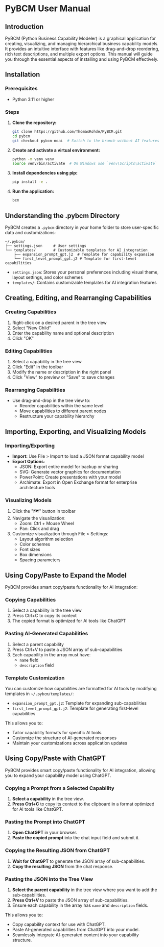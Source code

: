 # PyBCM User Manual

## Introduction
PyBCM (Python Business Capability Modeler) is a graphical application for creating, visualizing, and managing hierarchical business capability models. It provides an intuitive interface with features like drag-and-drop reordering, rich text descriptions, and multiple export options. This manual will guide you through the essential aspects of installing and using PyBCM effectively.

## Installation

### Prerequisites

*   Python 3.11 or higher

### Steps

1. **Clone the repository:**

    ```bash
    git clone https://github.com/ThomasRohde/PyBCM.git
    cd pybcm
    git checkout pybcm-noai  # Switch to the branch without AI features
    ```

2. **Create and activate a virtual environment:**

    ```bash
    python -m venv venv
    source venv/bin/activate  # On Windows use `venv\Scripts\activate`
    ```

3. **Install dependencies using pip:**

    ```bash
    pip install -e .
    ```

4. **Run the application:**

    ```bash
    bcm
    ```

## Understanding the .pybcm Directory

PyBCM creates a `.pybcm` directory in your home folder to store user-specific data and customizations:

```
~/.pybcm/
├── settings.json     # User settings  
└── templates/        # Customizable templates for AI integration
    ├── expansion_prompt_gpt.j2  # Template for capability expansion
    └── first_level_prompt_gpt.j2 # Template for first-level capabilities
```

- `settings.json`: Stores your personal preferences including visual theme, layout settings, and color schemes
- `templates/`: Contains customizable templates for AI integration features

## Creating, Editing, and Rearranging Capabilities

### Creating Capabilities
1. Right-click on a desired parent in the tree view
2. Select "New Child"
3. Enter the capability name and optional description
4. Click "OK"

### Editing Capabilities
1. Select a capability in the tree view
2. Click "Edit" in the toolbar
3. Modify the name or description in the right panel
4. Click "View" to preview or "Save" to save changes

### Rearranging Capabilities
- Use drag-and-drop in the tree view to:
  - Reorder capabilities within the same level
  - Move capabilities to different parent nodes
  - Restructure your capability hierarchy

## Importing, Exporting, and Visualizing Models

### Importing/Exporting
- **Import**: Use File > Import to load a JSON format capability model
- **Export Options**:
  - JSON: Export entire model for backup or sharing
  - SVG: Generate vector graphics for documentation
  - PowerPoint: Create presentations with your model
  - Archimate: Export in Open Exchange format for enterprise architecture tools

### Visualizing Models
1. Click the "🗺️" button in toolbar
2. Navigate the visualization:
   - Zoom: Ctrl + Mouse Wheel
   - Pan: Click and drag
3. Customize visualization through File > Settings:
   - Layout algorithm selection
   - Color schemes
   - Font sizes
   - Box dimensions
   - Spacing parameters

## Using Copy/Paste to Expand the Model

PyBCM provides smart copy/paste functionality for AI integration:

### Copying Capabilities
1. Select a capability in the tree view
2. Press Ctrl+C to copy its context
3. The copied format is optimized for AI tools like ChatGPT

### Pasting AI-Generated Capabilities
1. Select a parent capability
2. Press Ctrl+V to paste a JSON array of sub-capabilities
3. Each capability in the array must have:
   - `name` field
   - `description` field

### Template Customization
You can customize how capabilities are formatted for AI tools by modifying templates in `~/.pybcm/templates/`:
- `expansion_prompt_gpt.j2`: Template for expanding sub-capabilities
- `first_level_prompt_gpt.j2`: Template for generating first-level capabilities

This allows you to:
- Tailor capability formats for specific AI tools
- Customize the structure of AI-generated responses
- Maintain your customizations across application updates

## Using Copy/Paste with ChatGPT

PyBCM provides smart copy/paste functionality for AI integration, allowing you to expand your capability model using ChatGPT.

### Copying a Prompt from a Selected Capability

1. **Select a capability** in the tree view.
2. **Press Ctrl+C** to copy its context to the clipboard in a format optimized for AI tools like ChatGPT.

### Pasting the Prompt into ChatGPT

1. **Open ChatGPT** in your browser.
2. **Paste the copied prompt** into the chat input field and submit it.

### Copying the Resulting JSON from ChatGPT

1. **Wait for ChatGPT** to generate the JSON array of sub-capabilities.
2. **Copy the resulting JSON** from the chat response.

### Pasting the JSON into the Tree View

1. **Select the parent capability** in the tree view where you want to add the sub-capabilities.
2. **Press Ctrl+V** to paste the JSON array of sub-capabilities.
3. Ensure each capability in the array has `name` and `description` fields.

This allows you to:
- Copy capability context for use with ChatGPT.
- Paste AI-generated capabilities from ChatGPT into your model.
- Seamlessly integrate AI-generated content into your capability structure.
